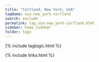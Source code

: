 ```yaml
---
title: "Cortland, New York, USA"
tagName: usa-new_york-cortland
search: exclude
permalink: tag_usa-new_york-cortland.html
sidebar: home_sidebar
folder: tags
---
```

{% include taglogic.html %}

{% include links.html %}

